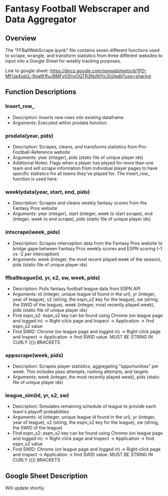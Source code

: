 # Fantasy Football Webscraper and Data Aggregator

## Overview
The "FFBallWebScrape.ipynb" file contains seven different functions used to scrape, wrangle, and transform statistics from three different websites to input into a Google Sheet for weekly tracking purposes.

Link to google sheet: https://docs.google.com/spreadsheets/d/1PD-MFUa4zdcL-9qaW1fuJ9MFvG5hyOQTR3NzNYrc2jU/edit?usp=sharing

## Function Descriptions
### Insert_row_
  - Description: Inserts new rows into existing dataframe
  - Arguments: Executed within prodata function
### prodata(year, pids)
  - Description: Scrapes, cleans, and transforms statistics from Pro-Football-Reference website
  - Arguments: year (integer), pids (static file of unique player ids)
  - Additional Notes: Flags when a player has played for more than one team and will scrape information from individual player pages to have specific statistics fro all teams they've played for. The Insert_row_ function is used here.
### weeklydata(year, start, end, pids)
  - Description: Scrapes and cleans weekly fantasy scores from the Fantasy Pros website
  - Arguments: year (integer), start (integer, week to start scrape), end (integer, week to end scrape), pids (static file of unique player ids)
### intscrape(week, pids)
  - Description: Scrapes interception data from the Fantasy Pros website to bridge gape between Fantasy Pros weekly scores and ESPN scoring (-1 vs -2 per interception)
  - Arguments: week (integer, the most recent played week of the season), pids (static file of unique player ids)
### ffballleague(id, yr, s2, sw, week, pids)
  - Description: Pulls fantasy football league data from ESPN API
  - Arguments: id (integer, unique league id found in the url), yr (integer, year of league), s2 (string, the espn_s2 key for the league), sw (string, the SWID of the league), week (integer, most recently played week), pids (static file of unique player ids)
  - Find espn_s2: espn_s2 key can be found using Chrome (on league page and logged in) -> Right-click page and Inspect -> Application -> find espn_s2 value
  - Find SWID: Chrome (on league page and logged in) -> Right-click page and Inspect -> Application -> find SWID value. MUST BE STRING IN CURLY ({}) BRACKETS
### oppscrape(week, pids)
  - Description: Scrapes player statistics, aggregating "opportunities" per week. This includes pass attempts, rushing attempts, and targets
  - Arguments: week (integer, the most recently played week), pids (static file of unique player ids)
### league_sim(id, yr, s2, sw)
  - Description: Simulates remaining schedule of league to provide each team's playoff probabilities 
  - Arguments: id (integer, unique league id found in the url), yr (integer, year of league), s2 (string, the espn_s2 key for the league), sw (string, the SWID of the league)
  - Find espn_s2: espn_s2 key can be found using Chrome (on league page and logged in) -> Right-click page and Inspect -> Application -> find espn_s2 value
  - Find SWID: Chrome (on league page and logged in) -> Right-click page and Inspect -> Application -> find SWID value. MUST BE STRING IN CURLY ({}) BRACKETS


## Google Sheet Description
Will update shortly
